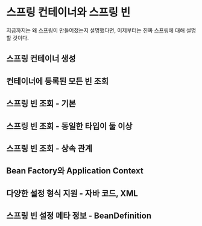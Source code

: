 # 스프링 컨테이너와 스프링 빈

지금까지는 왜 스프링이 만들어졌는지 설명했다면, 이제부터는 진짜 스프링에 대해 설명할 것이다.  

## 스프링 컨테이너 생성

## 컨테이너에 등록된 모든 빈 조회

## 스프링 빈 조회 - 기본

## 스프링 빈 조회 - 동일한 타입이 둘 이상

## 스프링 빈 조회 - 상속 관계

## Bean Factory와 Application Context

## 다양한 설정 형식 지원 - 자바 코드, XML

## 스프링 빈 설정 메타 정보 - BeanDefinition

